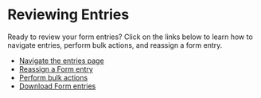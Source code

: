 # Reviewing Entries



Ready to review your form entries? Click on the links below to learn how to navigate entries, perform bulk actions, and reassign a form entry.  
 

* [Navigate the entries page](navigate-the-entries-page.md)
* [Reassign a Form entry](reassign-a-form-entry.md)
* [Perform bulk actions](perform-bulk-actions.md)
* [Download Form entries](download-form-entries.md)


